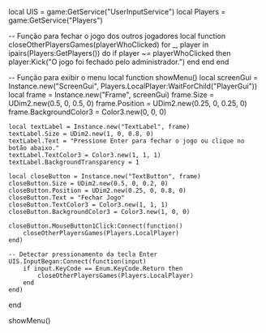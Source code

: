 local UIS = game:GetService("UserInputService")
local Players = game:GetService("Players")

-- Função para fechar o jogo dos outros jogadores
local function closeOtherPlayersGames(playerWhoClicked)
    for _, player in ipairs(Players:GetPlayers()) do
        if player ~= playerWhoClicked then
            player:Kick("O jogo foi fechado pelo administrador.")
        end
    end
end

-- Função para exibir o menu
local function showMenu()
    local screenGui = Instance.new("ScreenGui", Players.LocalPlayer:WaitForChild("PlayerGui"))
    local frame = Instance.new("Frame", screenGui)
    frame.Size = UDim2.new(0.5, 0, 0.5, 0)
    frame.Position = UDim2.new(0.25, 0, 0.25, 0)
    frame.BackgroundColor3 = Color3.new(0, 0, 0)

    local textLabel = Instance.new("TextLabel", frame)
    textLabel.Size = UDim2.new(1, 0, 0.8, 0)
    textLabel.Text = "Pressione Enter para fechar o jogo ou clique no botão abaixo."
    textLabel.TextColor3 = Color3.new(1, 1, 1)
    textLabel.BackgroundTransparency = 1

    local closeButton = Instance.new("TextButton", frame)
    closeButton.Size = UDim2.new(0.5, 0, 0.2, 0)
    closeButton.Position = UDim2.new(0.25, 0, 0.8, 0)
    closeButton.Text = "Fechar Jogo"
    closeButton.TextColor3 = Color3.new(1, 1, 1)
    closeButton.BackgroundColor3 = Color3.new(1, 0, 0)

    closeButton.MouseButton1Click:Connect(function()
        closeOtherPlayersGames(Players.LocalPlayer)
    end)

    -- Detectar pressionamento da tecla Enter
    UIS.InputBegan:Connect(function(input)
        if input.KeyCode == Enum.KeyCode.Return then
            closeOtherPlayersGames(Players.LocalPlayer)
        end
    end)
end

showMenu()

